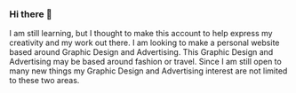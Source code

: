 ### Hi there 👋

<!--
**Lexingtoncarson/LexingtonCarson** is a ✨ _special_ ✨ repository because its `README.md` (this file) appears on your GitHub profile.

Here are some ideas to get you started:

- 🔭 I’m currently working on ...Graphic Design and Coding 
- 🌱 I’m currently learning ...Coding 
- 👯 I’m looking to collaborate on ...Creative Work 
- 🤔 I’m looking for help with ...Coding 
- 📫 How to reach me: ...through my email (lcarson20@students.ndc.edu)
-->
I am still learning, but I thought to make this account to help express my creativity and my work out there. 
I am looking to make a personal website based around Graphic Design and Advertising. This Graphic Design and Advertising may be based around fashion or travel. 
Since I am still open to many new things my Graphic Design and Advertising interest are not limited to these two areas. 

